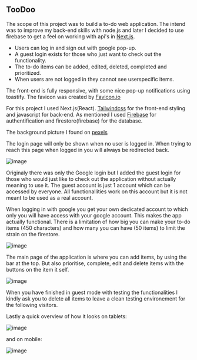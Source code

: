 
## TooDoo

The scope of this project was to build a to-do web application. The intend was to improve my back-end skills with node.js and later I decided to use firebase to get a feel on working with api's in [Next.js](https://nextjs.org/).

- Users can log in and sign out with google pop-up.
- A guest login exists for those who just want to check out the functionality.
- The to-do items can be added, edited, deleted, completed and prioritized.
- When users are not logged in they cannot see userspecific items.

The front-end is fully responsive, with some nice pop-up notifications using toastify. The favicon was created by [Favicon.io](https://favicon.io)

For this project I used Next.js(React).
[Tailwindcss](https://tailwindcss.com/) for the front-end styling and javascript for back-end. As mentioned I used [Firebase](https://firebase.google.com/) for authentification and firestore(firebase) for the database.

The background picture I found on [pexels](https://pexels.com)

The login page will only be shown when no user is logged in. When trying to reach this page when logged in you will always be redirected back.

![image](https://user-images.githubusercontent.com/36664208/221566719-9306abd8-5186-4cdc-87b5-c601f616463a.png)

Originaly there was only the Google login but I added the guest login for those who would just like to check out the application without actually meaning to use it. The guest account is just 1 account which can be accessed by everyone. All functionallities work on this account but it is not meant to be used as a real account.

When logging in with google you get your own dedicated account to which only you will have access with your google account. This makes the app actually functional. There is a limitation of how big you can make your to-do items (450 characters) and how many you can have (50 items) to limit the strain on the firestore.

![image](https://user-images.githubusercontent.com/36664208/221567460-4cd4bcf6-406b-46ca-9c06-bec331fc0bad.png)

The main page of the application is where you can add items, by using the bar at the top. But also prioritise, complete, edit and delete items with the buttons on the item it self.

![image](https://user-images.githubusercontent.com/36664208/221568136-ce5e84a8-1dc0-4848-adaa-83992b0216cd.png)

When you have finished in guest mode with testing the functionalities I kindly ask you to delete all items to leave a clean testing environement for the following visitors.

Lastly a quick overview of how it looks on tablets: 

![image](https://user-images.githubusercontent.com/36664208/221568611-491a46b5-87c9-4003-af02-7d5cc98fda26.png)

and on mobile:

![image](https://user-images.githubusercontent.com/36664208/221568759-c362c807-437a-426a-a38b-b6b962f9142c.png)

